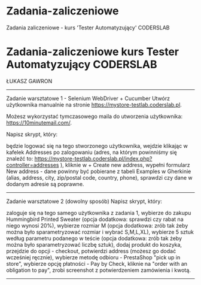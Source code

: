# Zadania-zaliczeniowe
Zadania zaliczeniowe - kurs 'Tester Automatyzujący' CODERSLAB
# Zadania-zaliczeniowe kurs Tester Automatyzujący CODERSLAB
ŁUKASZ GAWRON

---------------------------------------------------------------------------------------------------------------------------------

Zadanie warsztatowe 1 - Selenium WebDriver + Cucumber
Utwórz użytkownika manualnie na stronie https://mystore-testlab.coderslab.pl.

Możesz wykorzystać tymczasowego maila do utworzenia użytkownika: https://10minutemail.com/.


Napisz skrypt, który:

będzie logować się na tego stworzonego użytkownika,
wejdzie klikając w kafelek Addresses po zalogowaniu (adres, na którym powinniśmy się znaleźć to: https://mystore-testlab.coderslab.pl/index.php?controller=addresses ),
kliknie w + Create new address,
wypełni formularz New address - dane powinny być pobierane z tabeli Examples w Gherkinie (alias, address, city, zip/postal code, country, phone),
sprawdzi czy dane w dodanym adresie są poprawne.

-----------------------------------------------------------------------------------------------------------------------------

Zadanie warsztatowe 2 (dowolny sposób)
Napisz skrypt, który:

zaloguje się na tego samego użytkownika z zadania 1,
wybierze do zakupu Hummingbird Printed Sweater (opcja dodatkowa: sprawdzi czy rabat na niego wynosi 20%),
wybierze rozmiar M (opcja dodatkowa: zrób tak żeby można było sparametryzować rozmiar i wybrać S,M,L,XL),
wybierze 5 sztuk według parametru podanego w teście (opcja dodatkowa: zrób tak żeby można było sparametryzować liczbę sztuk),
dodaj produkt do koszyka,
przejdzie do opcji - checkout,
potwierdzi address (możesz go dodać wcześniej ręcznie),
wybierze metodę odbioru - PrestaShop "pick up in store",
wybierze opcję płatności - Pay by Check,
kliknie na "order with an obligation to pay",
zrobi screenshot z potwierdzeniem zamówienia i kwotą.

-------------------------------------------------------------------------------------------------------------------------------
